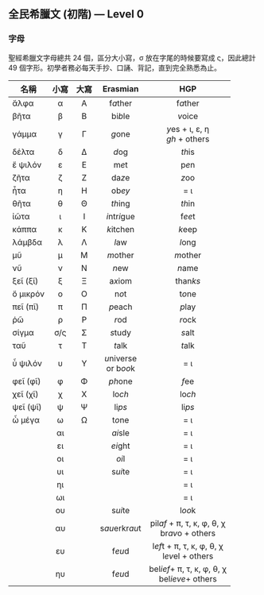 ## 全民希臘文 (初階) — Level 0
### 字母
聖經希臘文字母總共 24 個，區分大小寫，σ 放在字尾的時候要寫成 ς，因此總計 49 個字形。初學者務必每天手抄、口誦、背記，直到完全熟悉為止。


| 名稱  | 小寫  | 大寫 | Erasmian | HGP |
|-|:--:|:-:|:-:|:--:|
| ἄλφα  | α   | Α  | f*a*ther | f*a*ther  |
| βῆτα  | β   | Β  | bi*b*le  | *v*oice   |
| γάμμα | γ   | Γ  | *g*one   | *y*es + ι, ε, η</BR>*gh* + others |
| δέλτα | δ   | Δ  | *d*og | *th*is |
| ἔ ψιλόν  | ε   | Ε  | m*e*t | p*e*n  |
| ζῆτα  | ζ   | Ζ  | da*z*e   | *z*oo  |
| ἦτα   | η   | Η  | ob*ey*   | = ι |
| θῆτα  | θ   | Θ  | *th*ing  | *th*in |
| ἰῶτα  | ι   | Ι  | *i*ntr*i*gue   | f*ee*t |
| κάππα | κ   | Κ  | *k*itchen   | *k*eep |
| λάμβδα   | λ   | Λ  | *l*aw | *l*ong |
| μῦ | μ   | Μ  | *m*other | *m*other  |
| νῦ | ν   | Ν  | *n*ew | *n*ame |
| ξεῖ (ξῖ) | ξ   | Ξ  | a*x*iom  | than*ks*  |
| ὄ μικρόν | ο   | Ο  | n*o*t | t*o*ne |
| πεῖ (πῖ) | π   | Π  | *p*each  | *p*lay |
| ῥῶ | ρ   | Ρ  | *r*od | *r*ock |
| σίγμα | σ/ς | Σ  | *s*tudy  | *s*alt |
| ταῦ   | τ   | Τ  | *t*alk   | *t*alk |
| ὖ ψιλόν  | υ   | Υ  | *u*niverse</BR>or b*oo*k  | = ι |
| φεῖ (φῖ) | φ   | Φ  | *ph*one  | *f*ee  |
| χεῖ (χῖ) | χ   | Χ  | lo*ch*   | lo*ch* |
| ψεῖ (ψῖ) | ψ   | Ψ  | li*ps*   | li*ps* |
| ὦ μέγα   | ω   | Ω  | t*o*ne   | = ι |
| | αι  | | *ai*sle  | = ι |
| | ει  | | *ei*ght  | = ι |
| | οι  | | *oi*l | = ι |
| | υι  | | s*ui*te  | = ι |
| | ηι  | | | = ι |
| | ωι  | | | = ι |
| | ου  | | s*ui*te  | l*oo*k |
| | αυ  | | s*au*erkr*au*t | pil*af* + π, τ, κ, φ, θ, χ</br>br*av*o + others   |
| | ευ  | | f*eu*d   | l*ef*t + π, τ, κ, φ, θ, χ</br> l*ev*el + others |
| | ηυ  | | f*eu*d   | bel*ief*+ π, τ, κ, φ, θ, χ</br>bel*ieve*+ others  |

